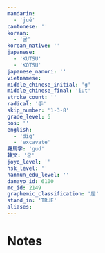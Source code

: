 ```yaml
---
mandarin:
  - 'jué'
cantonese: ''
korean:
  - '굴'
korean_native: ''
japanese:
  - 'KUTSU'
  - 'KOTSU'
japanese_nanori: ''
vietnamese:
middle_chinese_initial: 'g'
middle_chinese_final: 'ɨut'
stroke_count: ''
radical: '手'
skip_number: '1-3-8'
grade_level: 6
pos: ''
english:
  - 'dig'
  - 'excavate'
羅馬字: 'gud'
韓文: '굳'
joyo_level: ''
hsk_level: ''
hanmun_edu_level: ''
danayo_id: 6100
mc_id: 2149
graphemic_classification: '屈'
stand_in: 'TRUE'
aliases:
---
```


# Notes
